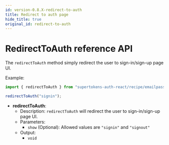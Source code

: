 ```yaml
---
id: version-0.8.X-redirect-to-auth
title: Redirect to auth page
hide_title: true
original_id: redirect-to-auth
---
```


# RedirectToAuth reference API

The `redirectToAuth` method simply redirect the user to sign-in/sign-up page UI.

Example: 

```js
import { redirectToAuth } from "supertokens-auth-react/recipe/emailpassword";

redirectToAuth("signin");
```

- **redirectToAuth**: 
    - Description: `redirectToAuth` will redirect the user to sign-in/sign-up page UI.
    - Parameters:
        - `show` (Optional): Allowed values are `"signin"` and `"signout"`
    - Output:
        - `void`